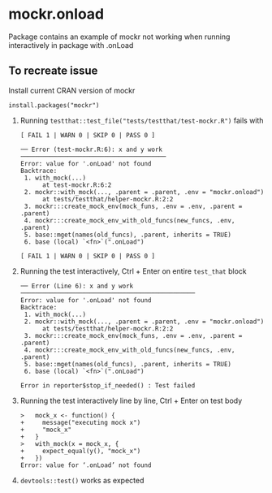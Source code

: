 # mockr.onload

Package contains an example of mockr not working when running interactively in package with .onLoad

## To recreate issue

Install current CRAN version of mockr

```
install.packages("mockr")
```

1. Running `testthat::test_file("tests/testthat/test-mockr.R")` fails with

    ```
    [ FAIL 1 | WARN 0 | SKIP 0 | PASS 0 ]

    ── Error (test-mockr.R:6): x and y work ────────────────────────────────────────
    Error: value for '.onLoad' not found
    Backtrace:
     1. with_mock(...)
          at test-mockr.R:6:2
     2. mockr::with_mock(..., .parent = .parent, .env = "mockr.onload")
          at tests/testthat/helper-mockr.R:2:2
     3. mockr:::create_mock_env(mock_funs, .env = .env, .parent = .parent)
     4. mockr:::create_mock_env_with_old_funcs(new_funcs, .env, .parent)
     5. base::mget(names(old_funcs), .parent, inherits = TRUE)
     6. base (local) `<fn>`(".onLoad")

    [ FAIL 1 | WARN 0 | SKIP 0 | PASS 0 ]
    ```
    
1. Running the test interactively, Ctrl + Enter on entire `test_that` block

    ```
    ── Error (Line 6): x and y work ────────────────────────────────────────────────
    Error: value for '.onLoad' not found
    Backtrace:
     1. with_mock(...)
     2. mockr::with_mock(..., .parent = .parent, .env = "mockr.onload")
          at tests/testthat/helper-mockr.R:2:2
     3. mockr:::create_mock_env(mock_funs, .env = .env, .parent = .parent)
     4. mockr:::create_mock_env_with_old_funcs(new_funcs, .env, .parent)
     5. base::mget(names(old_funcs), .parent, inherits = TRUE)
     6. base (local) `<fn>`(".onLoad")

    Error in reporter$stop_if_needed() : Test failed
    ```
    
1. Running the test interactively line by line, Ctrl + Enter on test body

    ```
    >   mock_x <- function() {
    +     message("executing mock x")
    +     "mock_x"
    +   }
    >   with_mock(x = mock_x, {
    +     expect_equal(y(), "mock_x")
    +   })
    Error: value for ‘.onLoad’ not found
    ```
    
1. `devtools::test()` works as expected
